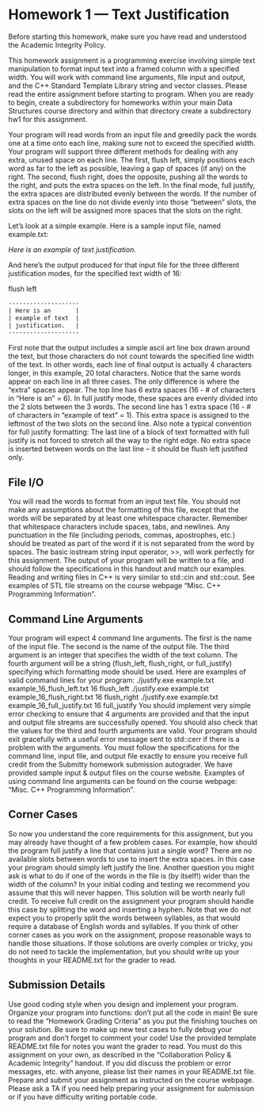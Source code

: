 # Homework 1 — Text Justification

Before starting this homework, make sure you have read and understood the Academic Integrity Policy.

This homework assignment is a programming exercise involving simple text manipulation to format input
text into a framed column with a specified width. You will work with command line arguments, file input
and output, and the C++ Standard Template Library string and vector classes. Please read the entire
assignment before starting to program. When you are ready to begin, create a subdirectory for homeworks
within your main Data Structures course directory and within that directory create a subdirectory hw1 for
this assignment.

Your program will read words from an input file and greedily pack the words one at a time onto each line,
making sure not to exceed the specified width. Your program will support three different methods for dealing
with any extra, unused space on each line. The first, flush left, simply positions each word as far to the left as
possible, leaving a gap of spaces (if any) on the right. The second, flush right, does the opposite, pushing all
the words to the right, and puts the extra spaces on the left. In the final mode, full justify, the extra spaces
are distributed evenly between the words. If the number of extra spaces on the line do not divide evenly into
those “between” slots, the slots on the left will be assigned more spaces that the slots on the right.

Let’s look at a simple example. Here is a sample input file, named example.txt:

*Here is an example of text justification.*

And here’s the output produced for that input file for the three different justification modes, for the specified
text width of 16:

flush left
```txt
--------------------
| Here is an       |
| example of text  |
| justification.   |
--------------------
```

First note that the output includes a simple ascii art line box drawn around the text, but those characters
do not count towards the specified line width of the text. In other words, each line of final output is actually
4 characters longer, in this example, 20 total characters. Notice that the same words appear on each line
in all three cases. The only difference is where the “extra” spaces appear. The top line has 6 extra spaces
(16 - # of characters in “Here is an” = 6). In full justify mode, these spaces are evenly divided into the 2
slots between the 3 words. The second line has 1 extra space (16 - # of characters in “example of text”
= 1). This extra space is assigned to the leftmost of the two slots on the second line. Also note a typical
convention for full justify formatting: The last line of a block of text formatted with full justify is not forced
to stretch all the way to the right edge. No extra space is inserted between words on the last line – it should
be flush left justified only.

## File I/O

You will read the words to format from an input text file. You should not make any assumptions about the
formatting of this file, except that the words will be separated by at least one whitespace character. Remember
that whitespace characters include spaces, tabs, and newlines. Any punctuation in the file (including periods,
commas, apostrophes, etc.) should be treated as part of the word if it is not separated from the word by
spaces. The basic iostream string input operator, >>, will work perfectly for this assignment. The output of
your program will be written to a file, and should follow the specifications in this handout and match our
examples. Reading and writing files in C++ is very similar to std::cin and std::cout. See examples of
STL file streams on the course webpage “Misc. C++ Programming Information”.

## Command Line Arguments

Your program will expect 4 command line arguments. The first is the name of the input file. The second is
the name of the output file. The third argument is an integer that specifies the width of the text column. The
fourth argument will be a string (flush_left, flush_right, or full_justify) specifying which formatting
mode should be used. Here are examples of valid command lines for your program:
./justify.exe example.txt example_16_flush_left.txt 16 flush_left
./justify.exe example.txt example_16_flush_right.txt 16 flush_right
./justify.exe example.txt example_16_full_justify.txt 16 full_justify
You should implement very simple error checking to ensure that 4 arguments are provided and that the
input and output file streams are successfully opened. You should also check that the values for the third
and fourth arguments are valid. Your program should exit gracefully with a useful error message sent to
std::cerr if there is a problem with the arguments.
You must follow the specifications for the command line, input file, and output file exactly to ensure you
receive full credit from the Submitty homework submission autograder. We have provided sample input &
output files on the course website. Examples of using command line arguments can be found on the course
webpage: “Misc. C++ Programming Information”.

## Corner Cases

So now you understand the core requirements for this assignment, but you may already have thought of a
few problem cases. For example, how should the program full justify a line that contains just a single word?
There are no available slots between words to use to insert the extra spaces. In this case your program
should simply left justify the line. Another question you might ask is what to do if one of the words in the
file is (by itself!) wider than the width of the column? In your initial coding and testing we recommend you
assume that this will never happen. This solution will be worth nearly full credit. To receive full credit on
the assignment your program should handle this case by splitting the word and inserting a hyphen. Note
that we do not expect you to properly split the words between syllables, as that would require a database
of English words and syllables. If you think of other corner cases as you work on the assignment, propose
reasonable ways to handle those situations. If those solutions are overly complex or tricky, you do not need
to tackle the implementation, but you should write up your thoughts in your README.txt for the grader
to read.

## Submission Details

Use good coding style when you design and implement your program. Organize your program into functions:
don’t put all the code in main! Be sure to read the “Homework Grading Criteria” as you put the finishing
touches on your solution. Be sure to make up new test cases to fully debug your program and don’t forget
to comment your code! Use the provided template README.txt file for notes you want the grader to read.
You must do this assignment on your own, as described in the “Collaboration Policy & Academic Integrity”
handout. If you did discuss the problem or error messages, etc. with anyone, please list their names in your
README.txt file. Prepare and submit your assignment as instructed on the course webpage. Please ask a TA
if you need help preparing your assignment for submission or if you have difficulty writing portable code.
